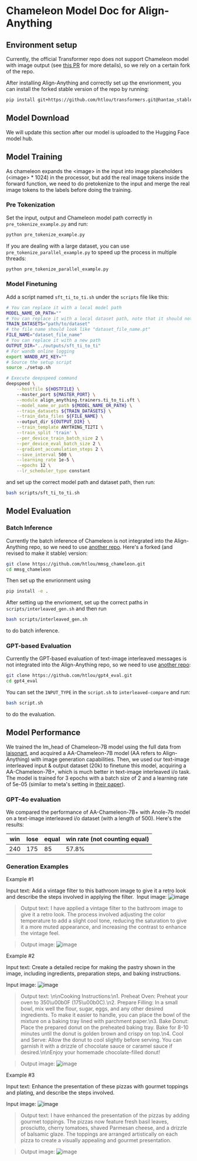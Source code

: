 # Chameleon Model Doc for Align-Anything

## Environment setup

Currently, the official Transformer repo does not support Chameleon model with image output (see [this PR](https://github.com/huggingface/transformers/pull/32013) for more details), so we rely on a certain fork of the repo.

After installing Align-Anything and correctly set up the envrionment, you can install the forked stable version of the repo by running:

```bash
pip install git+https://github.com/htlou/transformers.git@hantao_stable_cham
```

## Model Download

We will update this section after our model is uploaded to the Hugging Face model hub.

## Model Training

As chameleon expands the \<image\> in the input into image placeholders (\<image\> * 1024) in the processor, but add the real image tokens inside the forward function, we need to do pretokenize to the input and merge the real image tokens to the labels before doing the training.

### Pre Tokenization

Set the input, output and Chameleon model path correctly in `pre_tokenize_example.py` and run:

```bash
python pre_tokenize_example.py
```

If you are dealing with a large dataset, you can use `pre_tokenize_parallel_example.py` to speed up the process in multiple threads:

```bash
python pre_tokenize_parallel_example.py
```

### Model Finetuning

Add a script named `sft_ti_to_ti.sh` under the `scripts` file like this:

```bash
# You can replace it with a local model path
MODEL_NAME_OR_PATH=""
# You can replace it with a local dataset path, note that it should not include the name of the datat file
TRAIN_DATASETS="path/to/dataset"
# the file name should look like "dataset_file_name.pt"
FILE_NAME="dataset_file_name" 
# You can replace it with a new path
OUTPUT_DIR="../outputs/sft_ti_to_ti"
# For wandb online logging
export WANDB_API_KEY=""
# Source the setup script
source ./setup.sh

# Execute deepspeed command
deepspeed \
	--hostfile ${HOSTFILE} \ 
	--master_port ${MASTER_PORT} \
	--module align_anything.trainers.ti_to_ti.sft \
	--model_name_or_path ${MODEL_NAME_OR_PATH} \
	--train_datasets ${TRAIN_DATASETS} \
	--train_data_files ${FILE_NAME} \ 
	--output_dir ${OUTPUT_DIR} \
	--train_template ANYTHING_TI2TI \
	--train_split 'train' \
	--per_device_train_batch_size 2 \
	--per_device_eval_batch_size 2 \
	--gradient_accumulation_steps 2 \
	--save_interval 500 \
	--learning_rate 1e-5 \
	--epochs 12 \
    --lr_scheduler_type constant
```

and set up the correct model path and dataset path, then run:
    
```bash
bash scripts/sft_ti_to_ti.sh
```

## Model Evaluation

### Batch Inference

Currently the batch inference of Chameleon is not integrated into the Align-Anything repo, so we need to use [another repo](). Here's a forked (and revised to make it stable) version:

```bash
git clone https://github.com/htlou/mmsg_chameleon.git
cd mmsg_chameleon
```

Then set up the envrionment using 
```bash
pip install -e . 
```

After setting up the envrioment, set up the correct paths in `scripts/interleaved_gen.sh` and then run
```bash
bash scripts/interleaved_gen.sh
```

to do batch inference.

### GPT-based Evaluation

Currently the GPT-based evaluation of text-image interleaved messages is not integrated into the Align-Anything repo, so we need to use [another repo](https://github.com/htlou/gpt4_eval):

```bash
git clone https://github.com/htlou/gpt4_eval.git
cd gpt4_eval
```
You can set the `INPUT_TYPE` in the `script.sh` to `interleaved-compare` and run:
    
```bash
bash script.sh
```

to do the evaluation.

## Model Performance

We trained the lm_head of Chameleon-7B model using the full data from [laisonart](huggingface.co/datasets/fantasyfish/laion-art), and acquired a AA-Chameleon-7B model (AA refers to Align-Anything) with image generation capabilities. Then, we used our text-image interleaved input & output dataset (20k) to finetune this model, acquiring a AA-Chameleon-7B+, which is much better in text-image interleaved i/o task. The model is trained for 3 epochs with a batch size of 2 and a learning rate of 5e-05 (similar to meta's setting in [their paper](https://ai.meta.com/blog/generative-ai-text-images-cm3leon)). 

### GPT-4o evaluation

We compared the performance of AA-Chameleon-7B+ with Anole-7b model on a text-image interleaved i/o dataset (with a length of 500). Here's the results:

| win | lose | equal | win rate (not counting equal) |
|-------|-------|-------|-------| 
| 240 | 175 | 85 | 57.8% |

### Generation Examples

Example #1

Input text: Add a vintage filter to this bathroom image to give it a retro look and describe the steps involved in applying the filter. <image>
Input image: ![image](../../assets/ti_to_ti/000000101816.jpg)

> Output text: <image>I have applied a vintage filter to the bathroom image to give it a retro look. The process involved adjusting the color temperature to add a slight cool tone, reducing the saturation to give it a more muted appearance, and increasing the contrast to enhance the vintage feel.

> Output image: ![image](../../assets/ti_to_ti/3e93f869-0a61-4be3-adda-8f7fb9d1e99f.png)

Example #2

Input text: Create a detailed recipe for making the pastry shown in the image, including ingredients, preparation steps, and baking instructions. <image>

Input image: ![image](../../assets/ti_to_ti/000000191297.jpg)

> Output text: <image>\n\nCooking Instructions:\n1. Preheat Oven: Preheat your oven to 350\u00b0F (175\u00b0C).\n2. Prepare Filling: In a small bowl, mix well the flour, sugar, eggs, and any other desired ingredients. To make it easier to handle, you can place the bowl of the mixture on a baking tray lined with parchment paper.\n3. Bake Donut: Place the prepared donut on the preheated baking tray. Bake for 8-10 minutes until the donut is golden brown and crispy on top.\n4. Cool and Serve: Allow the donut to cool slightly before serving. You can garnish it with a drizzle of chocolate sauce or caramel sauce if desired.\n\nEnjoy your homemade chocolate-filled donut!

> Output image: ![image](../../assets/ti_to_ti/a19ed7ad-f365-4fcd-9991-de832888dd34.png)

Example #3

Input text: Enhance the presentation of these pizzas with gourmet toppings and plating, and describe the steps involved. <image>

Input image: ![image](../../assets/ti_to_ti/000000015036.jpg)

> Output text: <image>I have enhanced the presentation of the pizzas by adding gourmet toppings. The pizzas now feature fresh basil leaves, prosciutto, cherry tomatoes, shaved Parmesan cheese, and a drizzle of balsamic glaze. The toppings are arranged artistically on each pizza to create a visually appealing and gourmet presentation.

> Output image: ![image](../../assets/ti_to_ti/0ebfd323-1af4-46f2-a1f1-11144571bfec.png)